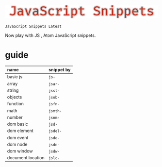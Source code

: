 <p align="center" ><img src="img/js.jpg"></p>

`JavaScript Snippets Latest`

Now play with JS , Atom JavaScript snippets.

# guide

| name | snippet by     |
| :------------- | :------------- |
| basic js       | `js-`       |
|array|`jsar-`|
|string|`jsst-`|
|objects|`jsob-`|
|function|`jsfn-`|
|math|`jsmth-`|
|number|`jsnm-`|
|dom basic|`jsd-`|
|dom element|`jsdel-`|
|dom event|`jsde-`|
|dom node|`jsdn-`|
|dom window| `jsdw-`|
|document location|`jslc-`|
